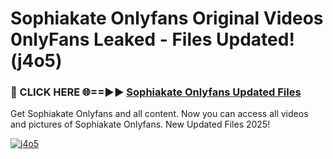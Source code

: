 # Sophiakate Onlyfans Original Videos 0nlyFans Leaked - Files Updated! (j4o5)

<h3>🔴 CLICK HERE 🌐==►► <a href="https://tinyurl.com/ehrbuxhb" rel="nofollow">Sophiakate Onlyfans Updated Files</a></h3>

Get Sophiakate Onlyfans and all content. Now you can access all videos and pictures of Sophiakate Onlyfans. New Updated Files 2025!

[![j4o5](https://i.imgur.com/lVYEuWS.gif)](https://tinyurl.com/ehrbuxhb)
